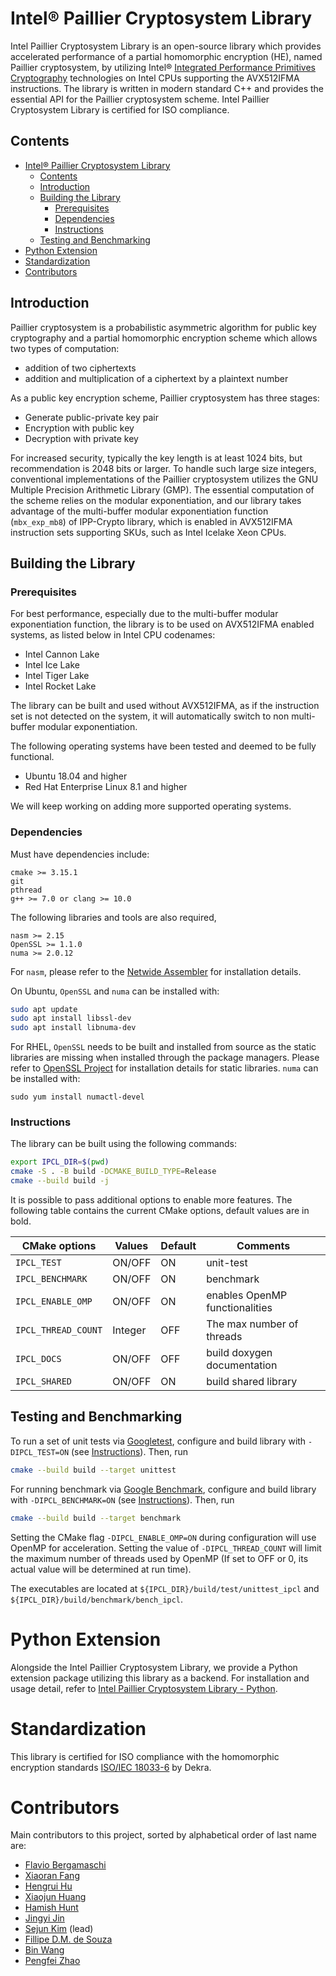 # Intel® Paillier Cryptosystem Library
Intel Paillier Cryptosystem Library is an open-source library which provides accelerated performance of a partial homomorphic encryption (HE), named Paillier cryptosystem, by utilizing Intel® [Integrated Performance Primitives Cryptography](https://github.com/intel/ipp-crypto) technologies on Intel CPUs supporting the AVX512IFMA instructions. The library is written in modern standard C++ and provides the essential API for the Paillier cryptosystem scheme. Intel Paillier Cryptosystem Library is certified for ISO compliance.

## Contents
- [Intel® Paillier Cryptosystem Library](#intel-paillier-cryptosystem-library)
  - [Contents](#contents)
  - [Introduction](#introduction)
  - [Building the Library](#building-the-library)
    - [Prerequisites](#prerequisites)
    - [Dependencies](#dependencies)
    - [Instructions](#instructions)
  - [Testing and Benchmarking](#testing-and-benchmarking)
- [Python Extension](#python-extension)
- [Standardization](#standardization)
- [Contributors](#contributors)

## Introduction
Paillier cryptosystem is a probabilistic asymmetric algorithm for public key cryptography and a partial homomorphic encryption scheme which allows two types of computation:
- addition of two ciphertexts
- addition and multiplication of a ciphertext by a plaintext number

As a public key encryption scheme, Paillier cryptosystem has three stages:

 - Generate public-private key pair
 - Encryption with public key
 - Decryption with private key

For increased security, typically the key length is at least 1024 bits, but recommendation is 2048 bits or larger. To handle such large size integers, conventional implementations of the Paillier cryptosystem utilizes the GNU Multiple Precision Arithmetic Library (GMP). The essential computation of the scheme relies on the modular exponentiation, and our library takes advantage of the multi-buffer modular exponentiation function (```mbx_exp_mb8```) of IPP-Crypto library, which is enabled in AVX512IFMA instruction sets supporting SKUs, such as Intel Icelake Xeon CPUs.

## Building the Library
### Prerequisites
For best performance, especially due to the multi-buffer modular exponentiation function, the library is to be used on AVX512IFMA enabled systems, as listed below in Intel CPU codenames:
 - Intel Cannon Lake
 - Intel Ice Lake
 - Intel Tiger Lake
 - Intel Rocket Lake

The library can be built and used without AVX512IFMA, as if the instruction set is not detected on the system, it will automatically switch to non multi-buffer modular exponentiation.

The following operating systems have been tested and deemed to be fully functional.
  - Ubuntu 18.04 and higher
  - Red Hat Enterprise Linux 8.1 and higher

We will keep working on adding more supported operating systems.
### Dependencies
Must have dependencies include:
```
cmake >= 3.15.1
git
pthread
g++ >= 7.0 or clang >= 10.0
```

The following libraries and tools are also required,
```
nasm >= 2.15
OpenSSL >= 1.1.0
numa >= 2.0.12
```

For ```nasm```, please refer to the [Netwide Assembler](https://nasm.us/) for installation details.

On Ubuntu, ```OpenSSL``` and ```numa``` can be installed with:
```bash
sudo apt update
sudo apt install libssl-dev
sudo apt install libnuma-dev
```
For RHEL, ```OpenSSL``` needs to be built and installed from source as the static libraries are missing when installed through the package managers. Please refer to [OpenSSL Project](https://github.com/openssl/openssl) for installation details for static libraries. ```numa``` can be installed with:
```
sudo yum install numactl-devel
```

### Instructions
The library can be built using the following commands:
```bash
export IPCL_DIR=$(pwd)
cmake -S . -B build -DCMAKE_BUILD_TYPE=Release
cmake --build build -j
```

It is possible to pass additional options to enable more features. The following table contains the current CMake options, default values are in bold.

| CMake options           | Values    | Default | Comments                            |
|-------------------------|-----------|---------|-------------------------------------|
|`IPCL_TEST`              | ON/OFF    | ON      | unit-test                           |
|`IPCL_BENCHMARK`         | ON/OFF    | ON      | benchmark                           |
|`IPCL_ENABLE_OMP`        | ON/OFF    | ON      | enables OpenMP functionalities      |
|`IPCL_THREAD_COUNT`      | Integer   | OFF     | The max number of threads           |
|`IPCL_DOCS`              | ON/OFF    | OFF     | build doxygen documentation         |
|`IPCL_SHARED`            | ON/OFF    | ON      | build shared library                |

## Testing and Benchmarking
To run a set of unit tests via [Googletest](https://github.com/google/googletest), configure and build library with `-DIPCL_TEST=ON` (see [Instructions](#instructions)).
Then, run
```bash
cmake --build build --target unittest
```

For running benchmark via [Google Benchmark](https://github.com/google/benchmark), configure and build library with `-DIPCL_BENCHMARK=ON` (see [Instructions](#instructions)).
Then, run
```bash
cmake --build build --target benchmark
```
Setting the CMake flag ```-DIPCL_ENABLE_OMP=ON``` during configuration will use OpenMP for acceleration. Setting the value of `-DIPCL_THREAD_COUNT` will limit the maximum number of threads used by OpenMP (If set to OFF or 0, its actual value will be determined at run time).

The executables are located at `${IPCL_DIR}/build/test/unittest_ipcl` and `${IPCL_DIR}/build/benchmark/bench_ipcl`.

# Python Extension
Alongside the Intel Paillier Cryptosystem Library, we provide a Python extension package utilizing this library as a backend. For installation and usage detail, refer to [Intel Paillier Cryptosystem Library - Python](https://github.com/intel/pailliercryptolib_python).

# Standardization
This library is certified for ISO compliance with the homomorphic encryption standards [ISO/IEC 18033-6](https://www.iso.org/standard/67740.html) by Dekra.

# Contributors
Main contributors to this project, sorted by alphabetical order of last name are:
  - [Flavio Bergamaschi](https://www.linkedin.com/in/flavio-bergamaschi)
  - [Xiaoran Fang](https://github.com/fangxiaoran)
  - [Hengrui Hu](https://github.com/hhr293)
  - [Xiaojun Huang](https://github.com/xhuan28)
  - [Hamish Hunt](https://www.linkedin.com/in/hamish-hunt)
  - [Jingyi Jin](https://www.linkedin.com/in/jingyi-jin-655735)
  - [Sejun Kim](https://www.linkedin.com/in/sejun-kim-2b1b4866) (lead)
  - [Fillipe D.M. de Souza](https://www.linkedin.com/in/fillipe-d-m-de-souza-a8281820)
  - [Bin Wang](https://github.com/bwang30)
  - [Pengfei Zhao](https://github.com/justalittlenoob)
